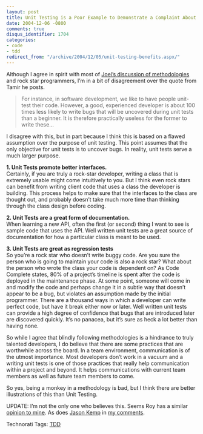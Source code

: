 ```yaml
---
layout: post
title: Unit Testing is a Poor Example to Demonstrate a Complaint About Methodologies
date: 2004-12-06 -0800
comments: true
disqus_identifier: 1704
categories:
- code
- tdd
redirect_from: "/archive/2004/12/05/unit-testing-benefits.aspx/"
---
```


Although I agree in spirit with most of [Joel’s discussion of
methodologies](http://www.joelonsoftware.com/items/2004/12/06.html) and
rock star programmers, I’m in a bit of disagreement over the quote from
Tamir he posts.

> For instance, in software development, we like to have people
> unit-test their code. However, a good, experienced developer is about
> 100 times less likely to write bugs that will be uncovered during unit
> tests than a beginner. It is therefore practically useless for the
> former to write these...

I disagree with this, but in part because I think this is based on a
flawed assumption over the purpose of unit testing. This point assumes
that the only objective for unit tests is to uncover bugs. In reality,
unit tests serve a much larger purpose.

**1. Unit Tests promote better interfaces.**\
 Certainly, if you are truly a rock-star developer, writing a class that
is extremely usable might come intuitively to you. But I think even rock
stars can benefit from writing client code that uses a class the
developer is building. This process helps to make sure that the
interfaces to the class are thought out, and probably doesn’t take much
more time than thinking through the class design before coding.

**2. Unit Tests are a great form of documentation.**\
 When learning a new API, often the first (or second) thing I want to
see is sample code that uses the API. Well written unit tests are a
great source of documentation for how a particular class is meant to be
used.

**3. Unit Tests are great as regression tests**\
 So you’re a rock star who doesn’t write buggy code. Are you sure the
person who is going to maintain your code is also a rock star? What
about the person who wrote the class your code is dependent on? As Code
Complete states, 80% of a project’s timeline is spent after the code is
deployed in the maintenance phase. At some point, someone will come in
and modify the code and perhaps change it in a subtle way that doesn’t
appear to be a bug, but violates an assumption made by the initial
programmer. There are a thousand ways in which a developer can write
perfect code, but have it break either now or later. Well written unit
tests can provide a high degree of confidence that bugs that are
introduced later are discovered quickly. It’s no panacea, but it’s sure
as heck a lot better than having none.

So while I agree that blindly following methodologies is a hindrance to
truly talented developers, I do believe that there are some practices
that are worthwhile across the board. In a team environment,
communication is of the utmost importance. Most developers don’t work in
a vacuum and a writing unit tests is one of those practices that really
help communication within a project and beyond. It helps communications
with current team members as well as future team members to come.

So yes, being a monkey in a methodology is bad, but I think there are
better illustrations of this than Unit Testing.

UPDATE: I’m not the only one who believes this. Seems Roy has a similar
[opinion to
mine](http://weblogs.asp.net/rosherove/archive/2004/12/07/276040.aspx).
As does [Jason Kemp](http://www.jasonkemp.ca/) in [my
comments](http://haacked.com/archive/2004/12/06/1704.aspx#1706).

Technorati Tags: [TDD](http://technorati.com/tags/TDD)

